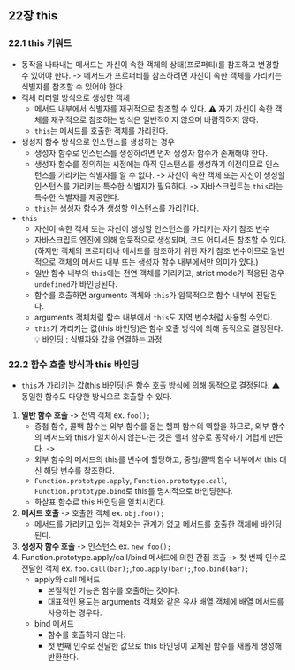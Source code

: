 ## 22장 this

### 22.1 this 키워드

- 동작을 나타내는 메서드는 자신이 속한 객체의 상태(프로퍼티)를 참조하고 변경할 수 있어야 한다.
  -> 메서드가 프로퍼티를 참조하려면 자신이 속한 객체를 가리키는 식별자를 참조할 수 있어야 한다.
- 객체 리터럴 방식으로 생성한 객체
  - 메서드 내부에서 식별자를 재귀적으로 참조할 수 있다.
    ⚠️ 자기 자신이 속한 객체를 재귀적으로 참조하는 방식은 일반적이지 않으며 바람직하지 않다.
  - `this`는 메서드를 호출한 객체를 가리킨다.
- 생성자 함수 방식으로 인스턴스를 생성하는 경우
  - 생성자 함수로 인스턴스를 생성하려면 먼저 생성자 함수가 존재해야 한다.
  - 생성자 함수를 정의하는 시점에는 아직 인스턴스를 생성하기 이전이므로 인스턴스를 가리키는 식별자를 알 수 없다.
    -> 자신이 속한 객체 또는 자신이 생성할 인스턴스를 가리키는 특수한 식별자가 필요하다.
    -> 자바스크립트는 `this`라는 특수한 식별자를 제공한다.
  - `this`는 생성자 함수가 생성할 인스턴스를 가리킨다.
- `this`
  - 자신이 속한 객체 또는 자신이 생성할 인스턴스를 가리키는 자기 참조 변수
  - 자바스크립트 엔진에 의해 암묵적으로 생성되며, 코드 어디서든 참조할 수 있다. (하지만 객체의 프로퍼티나 메서드를 참조하기 위한 자기 참조 변수이므로 일반적으로 객체의 메서드 내부 또는 생성자 함수 내부에서만 의미가 있다.)
  - 일반 함수 내부의 `this`에는 전연 객체를 가리키고, strict mode가 적용된 경우 `undefined`가 바인딩된다.
  - 함수를 호출하면 arguments 객체와 `this`가 암묵적으로 함수 내부에 전달된다.
  - arguments 객체처럼 함수 내부에서 `this`도 지역 변수처럼 사용할 수있다.
  - `this`가 가리키는 값(this 바인딩)은 함수 호출 방식에 의해 동적으로 결정된다.
    💡 바인딩 : 식별자와 값을 연결하는 과정

### 22.2 함수 호출 방식과 this 바인딩

- `this`가 가리키는 값(this 바인딩)은 함수 호출 방식에 의해 동적으로 결정된다.
  ⚠️ 동일한 함수도 다양한 방식으로 호출할 수 있다.

1. **일반 함수 호출** -> 전역 객체
   ex. `foo();`
   - 중첩 함수, 콜백 함수는 외부 함수를 돕는 헬퍼 함수의 역할을 하므로, 외부 함수의 메서드와 this가 일치하지 않는다는 것은 헬퍼 함수로 동작하기 어렵게 만든다.
     ->
   - 외부 함수의 메서드의 this를 변수에 할당하고, 중첩/콜백 함수 내부에서 this 대신 해당 변수를 참조한다.
   - `Function.prototype.apply`, `Function.prototype.call`, `Function.prototype.bind`로 this를 명시적으로 바인딩한다.
   - 화살표 함수로 this 바인딩을 일치시킨다.
2. **메서드 호출** -> 호출한 객체
   ex. `obj.foo();`
   - 메서드를 가리키고 있는 객체와는 관계가 없고 메서드를 호출한 객체에 바인딩된다.
3. **생성자 함수 호출** -> 인스턴스
   ex. `new foo();`
4. Function.prototype.apply/call/bind 메서드에 의한 간접 호출 -> 첫 번째 인수로 전달한 객체
   ex. `foo.call(bar);`,`foo.apply(bar);`,`foo.bind(bar);`
   - apply와 call 메서드
     - 본질적인 기능은 함수를 호출하는 것이다.
     - 대표적인 용도는 arguments 객체와 같은 유사 배열 객체에 배열 메서드를 사용하는 경우다.
   - bind 메서드
     - 함수를 호출하지 않는다.
     - 첫 번째 인수로 전달한 값으로 this 바인딩이 교체된 함수를 새롭게 생성해 반환한다.
